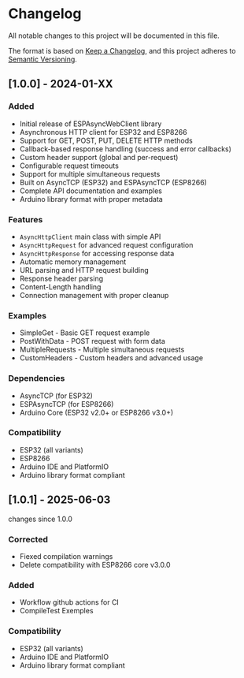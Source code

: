 # Changelog

All notable changes to this project will be documented in this file.

The format is based on [Keep a Changelog](https://keepachangelog.com/en/1.0.0/),
and this project adheres to [Semantic Versioning](https://semver.org/spec/v2.0.0.html).

## [1.0.0] - 2024-01-XX

### Added
- Initial release of ESPAsyncWebClient library
- Asynchronous HTTP client for ESP32 and ESP8266
- Support for GET, POST, PUT, DELETE HTTP methods
- Callback-based response handling (success and error callbacks)
- Custom header support (global and per-request)
- Configurable request timeouts
- Support for multiple simultaneous requests
- Built on AsyncTCP (ESP32) and ESPAsyncTCP (ESP8266)
- Complete API documentation and examples
- Arduino library format with proper metadata

### Features
- `AsyncHttpClient` main class with simple API
- `AsyncHttpRequest` for advanced request configuration
- `AsyncHttpResponse` for accessing response data
- Automatic memory management
- URL parsing and HTTP request building
- Response header parsing
- Content-Length handling
- Connection management with proper cleanup

### Examples
- SimpleGet - Basic GET request example
- PostWithData - POST request with form data
- MultipleRequests - Multiple simultaneous requests
- CustomHeaders - Custom headers and advanced usage

### Dependencies
- AsyncTCP (for ESP32)
- ESPAsyncTCP (for ESP8266)
- Arduino Core (ESP32 v2.0+ or ESP8266 v3.0+)

### Compatibility
- ESP32 (all variants)
- ESP8266 
- Arduino IDE and PlatformIO
- Arduino library format compliant

## [1.0.1] - 2025-06-03

changes since 1.0.0

### Corrected
- Fiexed compilation warnings 
- Delete compatibility with ESP8266 core v3.0.0

### Added
- Workflow github actions for CI
- CompileTest Exemples

### Compatibility

- ESP32 (all variants)
- Arduino IDE and PlatformIO
- Arduino library format compliant